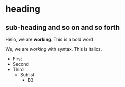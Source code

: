 # heading
## sub-heading and so on and so forth
Hello, we are **working**. This is a bold word

We, we are *working* with syntax. This is italics.

- First 
- Second
- Third 
    - Sublist
        - B3